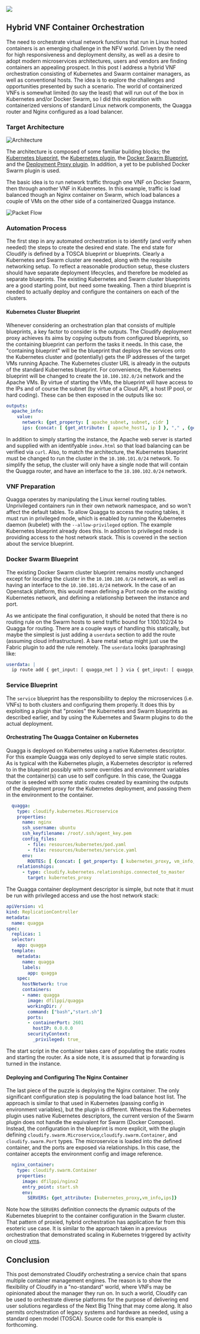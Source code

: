 ![](https://github.com/dfilppi/posts/blob/master/images/hybrid-container-vnf/containerized-hybrid-vnf.png)
## Hybrid VNF Container Orchestration 

The need to orchestrate virtual network functions that run in Linux hosted containers is an emerging challenge in the NFV world.  Driven by the need for high responsiveness and deployment density, as well as a desire to adopt modern microservices architectures, users and vendors are finding containers an appealing prospect.  In this post I address a hybrid VNF orchestration consisting of Kubernetes and Swarm container managers, as well as conventional hosts.  The idea is to explore the challenges and opportunities presented by such a scenario.  The world of containerized VNFs is somewhat limited (to say the least) that will run out of the box in Kubernetes and/or Docker Swarm, so I did this exploration with containerized versions of standard Linux network components, the Quagga router and Nginx configured as a load balancer.

### Target Architecture

![Architecture](https://github.com/dfilppi/posts/blob/master/images/hybrid-container-vnf/target.png)

The architecture is composed of some familiar building blocks; the [Kubernetes blueprint](https://github.com/cloudify-examples/kubernetes-cluster-blueprint), the [Kubernetes plugin](https://github.com/cloudify-examples/cloudify-kubernetes-plugin), the [Docker Swarm Blueprint](https://github.com/cloudify-examples/docker-swarm-blueprint), and the [Deployment Proxy plugin](https://github.com/cloudify-examples/cloudify-proxy-plugin).  In addition, a yet to be published Docker Swarm plugin is used.

The basic idea is to run network traffic through one VNF on Docker Swarm, then through another VNF in Kubernetes.  In this example, traffic is load balanced though an Nginx container on Swarm, which load balances a couple of VMs on the other side of a containerized Quagga instance.

![Packet Flow](https://github.com/dfilppi/posts/blob/master/images/hybrid-container-vnf/packet-flow.png)

### Automation Process

The first step in any automated orchestration is to identify (and verify when needed) the steps to create the desired end state.  The end state for Cloudify is defined by a TOSCA blueprint or blueprints.  Clearly a Kubernetes and Swarm cluster are needed, along with the requisite networking setup.  To reflect a reasonable production setup, these clusters should have separate deployment lifecycles, and therefore be modeled as separate blueprints.  The existing Kubernetes and Swarm cluster blueprints are a good starting point, but need some tweaking.  Then a third blueprint is needed to actually deploy and configure the containers on each of the clusters.

#### Kubernetes Cluster Blueprint

Whenever considering an orchestration plan that consists of multiple blueprints, a key factor to consider is the outputs.  The Cloudify deployment proxy achieves its aims by copying outputs from configured blueprints, so the containing blueprint can perform the tasks it needs.  In this case, the "containing blueprint" will be the blueprint that deploys the services onto the Kubernetes cluster and (potentially) gets the IP addresses of the target VMs running Apache.  The Kubernetes cluster URL is already in the outputs of the standard Kubernetes blueprint.  For convenience, the Kubernetes blueprint will be changed to create the `10.100.102.0/24` network and the Apache VMs.  By virtue of starting the VMs, the blueprint will have access to the IPs and of course the subnet (by virtue of a Cloud API, a host IP pool, or hard coding).  These can be then exposed in the outputs like so:

```yaml
outputs:
  apache_info:
    value:
      network: {get_property: [ apache_subnet, subnet, cidr ]
      ips: {concat: [ {get_attribute: [ apache_host1, ip ] }, "," , {get_attribute: [ apache_host2, ip ] } ] }
```

In addition to simply starting the instance, the Apache web server is started and supplied with an identifyable `index.html` so that load balancing can be verified via `curl`.  Also, to match the architecture, the Kubernetes blueprint must be changed to run the cluster in the `10.100.101.0/24` network.  To simplify the setup, the cluster will only have a single node that will contain the Quagga router, and have an interface to the `10.100.102.0/24` network.

### VNF Preparation

Quagga operates by manipulating the Linux kernel routing tables.  Unprivileged containers run in their own network namespace, and so won't affect the default tables.  To allow Quagga to access the routing tables, it must run in privileged mode, which is enabled by running the Kubernetes daemon (kubelet) with the `--allow-privileged` option.  The example Kubernetes blueprint already does this.  In addition to privileged mode is providing access to the host network stack.  This is covered in the section about the service blueprint.

### Docker Swarm Blueprint

The existing Docker Swarm cluster blueprint remains mostly unchanged except for locating the cluster in the `10.100.100.0/24` network, as well as having an interface to the `10.100.101.0/24` network.  In the case of an Openstack platform, this would mean defining a Port node on the existing Kubernetes network, and defining a relationship between the instance and port.

As we anticipate the final configuration, it should be noted that there is no routing rule on the Swarm hosts to send traffic bound for 1.100.102/24 to Quagga for routing.  There are a couple ways of handling this statically, but maybe the simplest is just adding a `userdata` section to add the route (assuming cloud infrastructure).  A bare metal setup might just use the Fabric plugin to add the rule remotely.  The `userdata` looks (paraphrasing) like:

```yaml
userdata: |
  ip route add { get_input: [ quagga_net ] } via { get_input: [ quagga_host ] } dev eth1
```

### Service Blueprint

The `service` blueprint has the responsibility to deploy the microservices (i.e. VNFs) to both clusters and configuring them properly.  It does this by exploiting a plugin that "proxies" the Kubernetes and Swarm blueprints as described earlier, and by using the Kubernetes and Swarm plugins to do the actual deployment.

#### Orchestrating The Quagga Container on Kubernetes

Quagga is deployed on Kubernetes using a native Kubernetes descriptor.  For this example Quagga was only deployed to serve simple static routes.  As is typical with the Kubernetes plugin, a Kubernetes descriptor is referred to in the blueprint possibly with some overrides and environment variables that the container(s) can use to self configure.  In this case, the Quagga router is seeded with some static routes created by examining the outputs of the deployment proxy for the Kubernetes deployment, and passing them in the environment to the container.

```yaml
  quagga:
    type: cloudify.kubernetes.Microservice
    properties:
      name: nginx
      ssh_username: ubuntu
      ssh_keyfilename: /root/.ssh/agent_key.pem
      config_files:
        - file: resources/kubernetes/pod.yaml
        - file: resources/kubernetes/service.yaml
      env:
        ROUTES: [ {concat: [ get_property: [ kubernetes_proxy, vm_info, apache_subnet ], " dev eth1" ]} ]
    relationships:
      - type: cloudify.kubernetes.relationships.connected_to_master
        target: kubernetes_proxy
```

The Quagga container deployment descriptor is simple, but note that it must be run with privileged access and use the host network stack:

```yaml
apiVersion: v1
kind: ReplicationController
metadata:
  name: quagga
spec:
  replicas: 1
  selector:
    app: quagga
  template:
    metadata:
      name: quagga
      labels:
        app: quagga
    spec:
      hostNetwork: true
      containers:
      - name: quagga
        image: dfilppi/quagga
        workingDir: /
        command: ["bash","start.sh"]
        ports:
        - containerPort: 2601
          hostIP: 0.0.0.0
        securityContext:
          _privileged: true_
```

The start script in the container takes care of populating the static routes and starting the router.  As a side note, it is assumed that ip forwarding is turned in the instance.

#### Deploying and Configuring The Nginx Container

The last piece of the puzzle is deploying the Nginx container.  The only significant configuration step is populating the load balance host list.  The approach is similar to that used in Kubernetes (passing config in environment variables), but the plugin is different.  Whereas the Kubernetes plugin uses native Kubernetes descriptors, the current version of the Swarm plugin does not handle the equivalent for Swarm (Docker Compose).  Instead, the configuration in the blueprint is more explicit, with the plugin defining `cloudify.swarm.Microservice`,`cloudify.swarm.Container`, and `cloudify.swarm.Port` types.  The microservice is loaded into the defined container, and the ports are exposed via relationships.  In this case, the container accepts the environment config and image reference.

```yaml
  nginx_container:
    type: cloudify.swarm.Container
    properties:
      image: dfilppi/nginx2
      entry_point: start.sh
      env:
        SERVERS: {get_attribute: [kubernetes_proxy,vm_info,ips]}
```

Note how the `SERVERS` definition connects the dynamic outputs of the Kubernetes blueprint to the container configuration in the Swarm cluster.  That pattern of proxied, hybrid orchestration has application far from this esoteric use case.  It is similar to the approach taken in a previous orchestration that demonstrated scaling in Kubernetes triggered by activity on cloud [vms](http://getcloudify.org/2016/03/24/openstack-scaling-kubernetes-microservices-linux-containers-cloud-TOSCA-orchestration.html).

## Conclusion

This post demonstrated Cloudify orchestrating a service chain that spans multiple container management engines.  The reason is to show the flexibility of Cloudify in a "no-standard" world, where VNFs may be opinionated about the manager they run on.  In such a world, Cloudify can be used to orchestrate diverse platforms for the purpose of delivering end user solutions regardless of the Next Big Thing that may come along.  It also permits orchestration of legacy systems and hardware as needed, using a standard open model (TOSCA).  Source code for this example is forthcoming. 